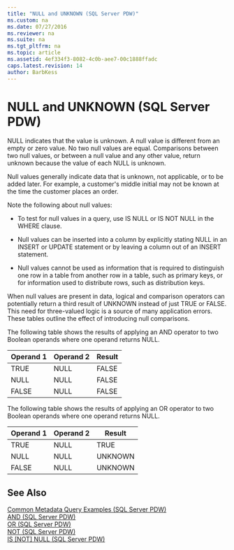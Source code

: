 ```yaml
---
title: "NULL and UNKNOWN (SQL Server PDW)"
ms.custom: na
ms.date: 07/27/2016
ms.reviewer: na
ms.suite: na
ms.tgt_pltfrm: na
ms.topic: article
ms.assetid: 4ef334f3-8082-4c0b-aee7-00c1888ffadc
caps.latest.revision: 14
author: BarbKess
---
```

# NULL and UNKNOWN (SQL Server PDW)
NULL indicates that the value is unknown. A null value is different from an empty or zero value. No two null values are equal. Comparisons between two null values, or between a null value and any other value, return unknown because the value of each NULL is unknown.  
  
Null values generally indicate data that is unknown, not applicable, or to be added later. For example, a customer's middle initial may not be known at the time the customer places an order.  
  
Note the following about null values:  
  
-   To test for null values in a query, use IS NULL or IS NOT NULL in the WHERE clause.  
  
-   Null values can be inserted into a column by explicitly stating NULL in an INSERT or UPDATE statement or by leaving a column out of an INSERT statement.  
  
-   Null values cannot be used as information that is required to distinguish one row in a table from another row in a table, such as primary keys, or for information used to distribute rows, such as distribution keys.  
  
When null values are present in data, logical and comparison operators can potentially return a third result of UNKNOWN instead of just TRUE or FALSE. This need for three-valued logic is a source of many application errors. These tables outline the effect of introducing null comparisons.  
  
The following table shows the results of applying an AND operator to two Boolean operands where one operand returns NULL.  
  
|Operand 1|Operand 2|Result|  
|-------------|-------------|----------|  
|TRUE|NULL|FALSE|  
|NULL|NULL|FALSE|  
|FALSE|NULL|FALSE|  
  
The following table shows the results of applying an OR operator to two Boolean operands where one operand returns NULL.  
  
|Operand 1|Operand 2|Result|  
|-------------|-------------|----------|  
|TRUE|NULL|TRUE|  
|NULL|NULL|UNKNOWN|  
|FALSE|NULL|UNKNOWN|  
  
## See Also  
[Common Metadata Query Examples &#40;SQL Server PDW&#41;](../sqlpdw/common-metadata-query-examples-sql-server-pdw.md)  
[AND &#40;SQL Server PDW&#41;](../sqlpdw/and-sql-server-pdw.md)  
[OR &#40;SQL Server PDW&#41;](../sqlpdw/or-sql-server-pdw.md)  
[NOT &#40;SQL Server PDW&#41;](../sqlpdw/not-sql-server-pdw.md)  
[IS &#91;NOT&#93; NULL &#40;SQL Server PDW&#41;](../sqlpdw/is-not-null-sql-server-pdw.md)  
  
